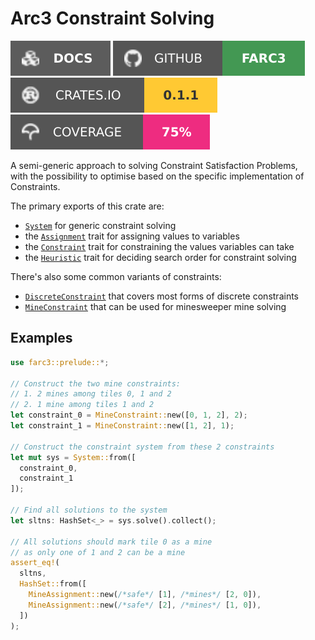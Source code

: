 # Arc3 Constraint Solving

<!-- cargo-rdme start -->

[![Crate documentation](https://raw.githubusercontent.com/Just-Helpful/Farc3/refs/heads/main/.github/badges/docs.svg)](
  https://docs.rs/farc3/latest/farc3
)
[![Github homepage](https://raw.githubusercontent.com/Just-Helpful/Farc3/refs/heads/main/.github/badges/github.svg)](
  https://github.com/Just-Helpful/Farc3
)
[![Package version](https://raw.githubusercontent.com/Just-Helpful/Farc3/refs/heads/main/.github/badges/version.svg)](
  https://crates.io/crates/farc3
)
[![Package version](https://raw.githubusercontent.com/Just-Helpful/Farc3/refs/heads/main/.github/badges/coverage.svg)][coverage-url]

[coverage-url]: https://github.com/Just-Helpful/Farc3/actions/runs/15835586443/artifacts/3387143662

A semi-generic approach to solving Constraint Satisfaction Problems,\
with the possibility to optimise based on the specific implementation of Constraints.

The primary exports of this crate are:

- [`System`] for generic constraint solving
- the [`Assignment`] trait for assigning values to variables
- the [`Constraint`] trait for constraining the values variables can take
- the [`Heuristic`] trait for deciding search order for constraint solving

[`System`]: https://docs.rs/farc3/latest/farc3/system/struct.System.html
[`Assignment`]: https://docs.rs/farc3/latest/farc3/assignment/trait.Assignment.html
[`Constraint`]: https://docs.rs/farc3/latest/farc3/constraint/trait.Constraint.html
[`Heuristic`]: https://docs.rs/farc3/latest/farc3/heuristics/trait.Heuristic.html

There's also some common variants of constraints:

- [`DiscreteConstraint`] that covers most forms of discrete constraints
- [`MineConstraint`] that can be used for minesweeper mine solving

[`DiscreteConstraint`]: https://docs.rs/farc3/latest/farc3/systems/generic/constraint/struct.DiscreteConstraint.html
[`MineConstraint`]: https://docs.rs/farc3/latest/farc3/systems/mines/constraint/struct.MineConstraint.html

## Examples

```rust
use farc3::prelude::*;

// Construct the two mine constraints:
// 1. 2 mines among tiles 0, 1 and 2
// 2. 1 mine among tiles 1 and 2
let constraint_0 = MineConstraint::new([0, 1, 2], 2);
let constraint_1 = MineConstraint::new([1, 2], 1);

// Construct the constraint system from these 2 constraints
let mut sys = System::from([
  constraint_0,
  constraint_1
]);

// Find all solutions to the system
let sltns: HashSet<_> = sys.solve().collect();

// All solutions should mark tile 0 as a mine
// as only one of 1 and 2 can be a mine
assert_eq!(
  sltns,
  HashSet::from([
    MineAssignment::new(/*safe*/ [1], /*mines*/ [2, 0]),
    MineAssignment::new(/*safe*/ [2], /*mines*/ [1, 0]),
  ])
);
```

<!-- cargo-rdme end -->
